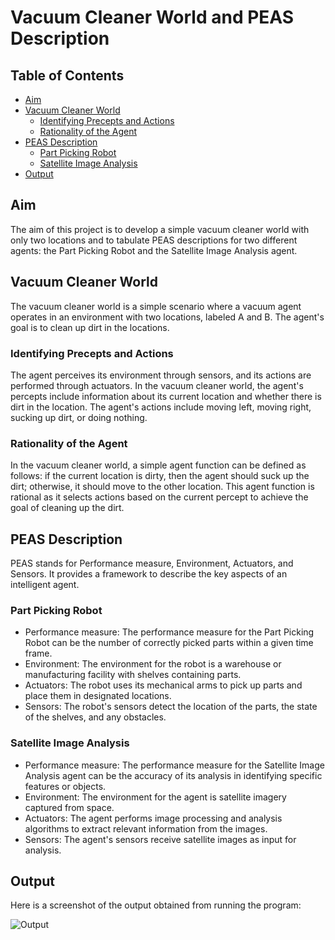 # Vacuum Cleaner World and PEAS Description

## Table of Contents
- [Aim](#aim)
- [Vacuum Cleaner World](#vacuum-cleaner-world)
  - [Identifying Precepts and Actions](#identifying-precepts-and-actions)
  - [Rationality of the Agent](#rationality-of-the-agent)
- [PEAS Description](#peas-description)
  - [Part Picking Robot](#part-picking-robot)
  - [Satellite Image Analysis](#satellite-image-analysis)
- [Output](#output)

## Aim
The aim of this project is to develop a simple vacuum cleaner world with only two locations and to tabulate PEAS descriptions for two different agents: the Part Picking Robot and the Satellite Image Analysis agent.

## Vacuum Cleaner World
The vacuum cleaner world is a simple scenario where a vacuum agent operates in an environment with two locations, labeled A and B. The agent's goal is to clean up dirt in the locations.

### Identifying Precepts and Actions
The agent perceives its environment through sensors, and its actions are performed through actuators. In the vacuum cleaner world, the agent's percepts include information about its current location and whether there is dirt in the location. The agent's actions include moving left, moving right, sucking up dirt, or doing nothing.

### Rationality of the Agent
In the vacuum cleaner world, a simple agent function can be defined as follows: if the current location is dirty, then the agent should suck up the dirt; otherwise, it should move to the other location. This agent function is rational as it selects actions based on the current percept to achieve the goal of cleaning up the dirt.

## PEAS Description
PEAS stands for Performance measure, Environment, Actuators, and Sensors. It provides a framework to describe the key aspects of an intelligent agent.

### Part Picking Robot
- Performance measure: The performance measure for the Part Picking Robot can be the number of correctly picked parts within a given time frame.
- Environment: The environment for the robot is a warehouse or manufacturing facility with shelves containing parts.
- Actuators: The robot uses its mechanical arms to pick up parts and place them in designated locations.
- Sensors: The robot's sensors detect the location of the parts, the state of the shelves, and any obstacles.

### Satellite Image Analysis
- Performance measure: The performance measure for the Satellite Image Analysis agent can be the accuracy of its analysis in identifying specific features or objects.
- Environment: The environment for the agent is satellite imagery captured from space.
- Actuators: The agent performs image processing and analysis algorithms to extract relevant information from the images.
- Sensors: The agent's sensors receive satellite images as input for analysis.

## Output
Here is a screenshot of the output obtained from running the program:

![Output](https://user-images.githubusercontent.com/57552973/184404969-1e52aed3-0724-44bf-862d-e67a3f1de124.png)